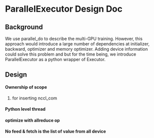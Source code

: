 # ParallelExecutor Design Doc

## Background

We use parallel_do to describe the multi-GPU training. However, this approach would introduce a 
large number of dependencies at initializer, backward, optimizer and memory optimizer. Adding 
device information could solve this problem and but for the time being, we introduce ParallelExecutor 
as a python wrapper of Executor.

## Design

#### Ownership of scope

1. for inserting nccl_com

#### Python level thread

#### optimize with allreduce op

#### No feed & fetch is the list of value from all device
